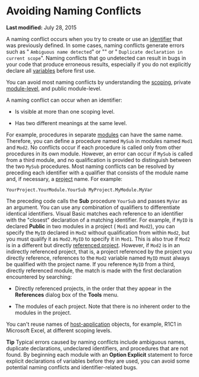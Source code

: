 
# Avoiding Naming Conflicts

 **Last modified:** July 28, 2015

A naming conflict occurs when you try to create or use an  [identifier](b8bdf64f-5920-1ae9-16d0-b26d09524a30.md) that was previously defined. In some cases, naming conflicts generate errors such as " `Ambiguous name detected`" or "" or " `Duplicate declaration in current scope`". Naming conflicts that go undetected can result in bugs in your code that produce erroneous results, especially if you do not explicitly declare all  [variables](b8bdf64f-5920-1ae9-16d0-b26d09524a30.md) before first use.

You can avoid most naming conflicts by understanding the  [scoping](b8bdf64f-5920-1ae9-16d0-b26d09524a30.md), private  [module-level](b8bdf64f-5920-1ae9-16d0-b26d09524a30.md), and public module-level.

A naming conflict can occur when an identifier:

- Is visible at more than one scoping level.
    
- Has two different meanings at the same level.
    

For example, procedures in separate  [modules](b8bdf64f-5920-1ae9-16d0-b26d09524a30.md) can have the same name. Therefore, you can define a procedure named `MySub` in modules named `Mod1` and `Mod2`. No conflicts occur if each procedure is called only from other procedures in its own module. However, an error can occur if  `MySub` is called from a third module, and no qualification is provided to distinguish between the two `MySub` procedures.
Most naming conflicts can be resolved by preceding each identifier with a qualifier that consists of the module name and, if necessary, a  [project](b8bdf64f-5920-1ae9-16d0-b26d09524a30.md) name. For example:



```
YourProject.YourModule.YourSub MyProject.MyModule.MyVar
```

The preceding code calls the  **Sub** procedure `YourSub` and passes `MyVar` as an argument. You can use any combination of qualifiers to differentiate identical identifiers.
Visual Basic matches each reference to an identifier with the "closest" declaration of a matching identifier. For example, if  `MyID` is declared **Public** in two modules in a project ( `Mod1` and `Mod2`), you can specify the  `MyID` declared in `Mod2` without qualification from within `Mod2`, but you must qualify it as  `Mod2.MyID` to specify it in `Mod1`. This is also true if  `Mod2` is in a different but directly [referenced project](b8bdf64f-5920-1ae9-16d0-b26d09524a30.md). However, if  `Mod2` is in an indirectly referenced project, that is, a project referenced by the project you directly reference, references to the `Mod2` variable named `MyID` must always be qualified with the project name. If you reference `MyID` from a third, directly referenced module, the match is made with the first declaration encountered by searching:

- Directly referenced projects, in the order that they appear in the  **References** dialog box of the **Tools** menu.
    
- The modules of each project. Note that there is no inherent order to the modules in the project.
    
You can't reuse names of  [host-application](b8bdf64f-5920-1ae9-16d0-b26d09524a30.md) objects, for example, R1C1 in Microsoft Excel, at different scoping levels.

 **Tip**  Typical errors caused by naming conflicts include ambiguous names, duplicate declarations, undeclared identifiers, and procedures that are not found. By beginning each module with an  **Option Explicit** statement to force explicit declarations of variables before they are used, you can avoid some potential naming conflicts and identifier-related bugs.

